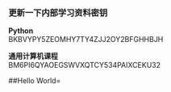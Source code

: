 ### 更新一下内部学习资料密钥

**Python**  
BKBVYPY5ZEOMHY7TY4ZJJ2OY2BFGHHBJH

**通用计算机课程**  
BM6PI6QYAOEGSWVXQTCY534PAIXCEKU32

##Hello World=








